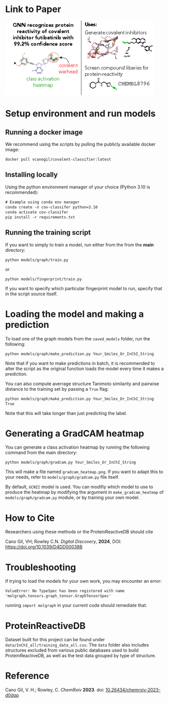 # Link to Paper

![Alt Text](./images/gcn-toc.png)

# Setup environment and run models

## Running a docker image
We recommend using the scripts by pulling the publicly available docker image:

```
docker pull vcanogil/covalent-classifier:latest
```

## Installing locally
Using the python environment manager of your choice (Python 3.10 is recommended):

```
# Example using conda env manager
conda create -n cov-classifer python=3.10
conda activate cov-classifer
pip install -r requirements.txt
```

## Running the training script
If you want to simply to train a model, run either from the from the **main** directory:
```
python models/graph/train.py
```
or
```
python models/fingerprint/train.py
```
If you want to specify which particular fingerprint model to run, specify that in the script source itself.

# Loading the model and making a prediction
To load one of the graph models from the `saved_models` folder, run the following:
```
python models/graph/make_prediction.py Your_Smiles_Or_InChI_String
```
Note that if you want to make predictions in batch, it is recommended to alter the script as the original function loads the model every time it makes a prediction.

You can also compute averrage structure Tanimoto similarity and pairwise distance to the training set by passing a `True` flag:
```
python models/graph/make_prediction.py Your_Smiles_Or_InChI_String True
```
Note that this will take longer than just predicting the label.
# Generating a GradCAM heatmap
You can generate a class activation heatmap by running the following command from the main directory:
```
python models/graph/gradcam.py Your_Smiles_Or_InChI_String
```
This will make a file named `gradcam_heatmap.png`. If you want to adapt this to your needs, refer to `models/graph/gradcam.py` file itself.

By default, `GCNII` model is used. You can modifiy which model to use to produce the heatmap by modifying the argument in `make_gradcam_heatmap` of `models/graph/gradcam.py` module, or by training your own model.

# How to Cite

Researchers using these methods or the ProteinReactiveDB should cite

Cano Gil, VH; Rowley C.N.	_Digital Discovery_, **2024**, DOI:	https://doi.org/10.1039/D4DD00038B

# Troubleshooting

If trying to load the models for your own work, you may encounter an error:

```
ValueError: No TypeSpec has been registered with name 'molgraph.tensors.graph_tensor.GraphTensorSpec'
```

running `import molgraph` in your current code should remediate that.


# ProteinReactiveDB
Dataset built for this project can be found under `data/InChI_all/training_data_all.csv`.
The `data` folder also includes structures excluded from various public databases used to build ProteinReactiveDB, as well as the test data grouped by type of structure.

# Reference
Cano Gil, V. H.; Rowley, C. <em>ChemRxiv</em> **2023**.  doi: [10.26434/chemrxiv-2023-d0dqp](https://doi.org/10.26434/chemrxiv-2023-d0dqp)
